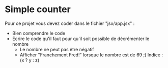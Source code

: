 # Simple counter

Pour ce projet vous devez coder dans le fichier "jsx/app.jsx" :

* Bien comprendre le code
* Écrire le code qu'il faut pour qu'il soit possible de décrémenter le nombre
  * Le nombre ne peut pas être négatif
  * Afficher "Franchement Fred!" lorsque le nombre est de 69 ;) Indice : (x ? y : z)
